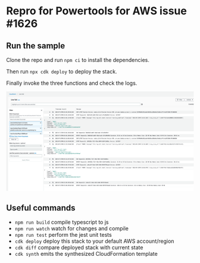 # Repro for Powertools for AWS issue #1626

## Run the sample

Clone the repo and run `npm ci` to install the dependencies.

Then run `npx cdk deploy` to deploy the stack.

Finally invoke the three functions and check the logs.

![image](./assets/logs.png)

## Useful commands

* `npm run build`   compile typescript to js
* `npm run watch`   watch for changes and compile
* `npm run test`    perform the jest unit tests
* `cdk deploy`      deploy this stack to your default AWS account/region
* `cdk diff`        compare deployed stack with current state
* `cdk synth`       emits the synthesized CloudFormation template

